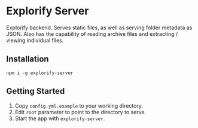 Explorify Server
================

Explorify backend. Serves static files, as well as serving folder metadata as JSON. Also has the capability of reading archive files and extracting / viewing individual files.

Installation
------------

```
npm i -g explorify-server
```

Getting Started
---------------

1. Copy `config.yml.example` to your working directory.
2. Edit `root` parameter to point to the directory to serve.
3. Start the app with `explorify-server`.
